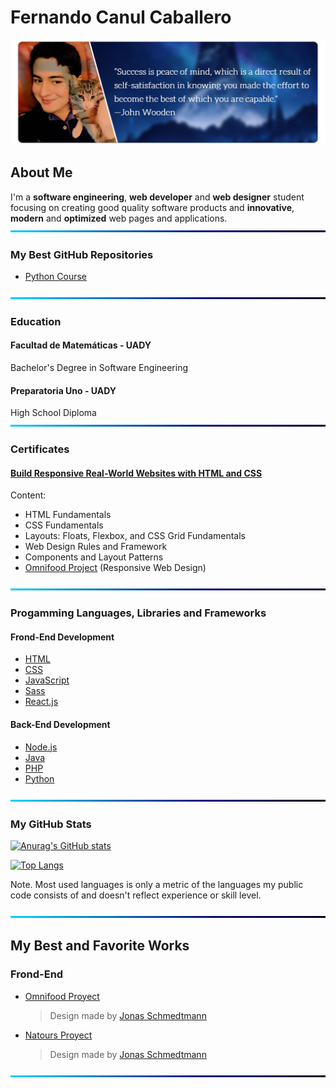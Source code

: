 # Fernando Canul Caballero

![BackGround](img/Quote-1.png)

## About Me

I'm a **software engineering**, **web developer** and **web designer** student focusing on creating good quality software products and **innovative**, **modern** and **optimized** web pages and applications.
![BackGround](img/Line.png)

### My Best GitHub Repositories

- [Python Course](https://github.com/fismael21/Python-Course)

![BackGround](img/Line.png)

### Education

#### Facultad de Matemáticas - UADY

Bachelor's Degree in Software Engineering

#### Preparatoria Uno - UADY

High School Diploma
![BackGround](img/Line.png)

### Certificates

#### [Build Responsive Real-World Websites with HTML and CSS](https://github.com/fismael21/fismael21/blob/main/certificates/certificate-1.jpg)

Content:

- HTML Fundamentals
- CSS Fundamentals
- Layouts: Floats, Flexbox, and CSS Grid Fundamentals
- Web Design Rules and Framework
- Components and Layout Patterns
- [Omnifood Project](https://github.com/fismael21/Omnifood-Optimizations) (Responsive Web Design)

![BackGround](img/Line.png)

### Progamming Languages, Libraries and Frameworks

#### Frond-End Development

- [HTML](https://github.com/fismael21/fismael21/blob/main/programming_languages/HTML.md)
- [CSS](https://github.com/fismael21/fismael21/blob/main/programming_languages/CSS.md)
- [JavaScript](https://github.com/fismael21/fismael21/blob/main/programming_languages/JavaScript.md)
- [Sass](https://github.com/fismael21/fismael21/blob/main/programming_languages/Sass.md)
- [React.js](https://github.com/fismael21/fismael21/blob/main/programming_languages/React.md)

#### Back-End Development

- [Node.js](https://github.com/fismael21/fismael21/blob/main/programming_languages/Node.md)
- [Java](https://github.com/fismael21/fismael21/blob/main/programming_languages/Java.md)
- [PHP](https://github.com/fismael21/fismael21/blob/main/programming_languages/PHP.md)
- [Python](https://github.com/fismael21/fismael21/blob/main/programming_languages/Python.md)

![BackGround](img/Line.png)

### My GitHub Stats

[![Anurag's GitHub stats](https://github-readme-stats.vercel.app/api?username=fismael21&show_icons=true&theme=github_dark)](https://github.com/anuraghazra/github-readme-stats)

  <!--&hide_border=true-->

[![Top Langs](https://github-readme-stats.vercel.app/api/top-langs/?username=fismael21&langs_count=8&layout=compact&theme=github_dark)](https://github.com/anuraghazra/github-readme-stats)

Note. Most used languages is only a metric of the languages my public code consists of and doesn't reflect experience or skill level.

![BackGround](img/Line.png)

## My Best and Favorite Works

### Frond-End

- [Omnifood Proyect](https://github.com/fismael21/Omnifood-Optimizations)
  > Design made by [Jonas Schmedtmann](https://github.com/jonasschmedtmann)
- [Natours Proyect](https://github.com/fismael21/Natours)
  > Design made by [Jonas Schmedtmann](https://github.com/jonasschmedtmann)

![BackGround](img/Line.png)
